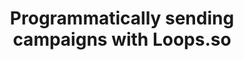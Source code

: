 ---
title: "Programmatically sending campaigns with Loops.so"
description: "Or: how I reverse engineered Loops' internal API to send campaigns with code"
pubDate: "March 11, 2025 18:00"
draft: true
tags: ["loops"]
---